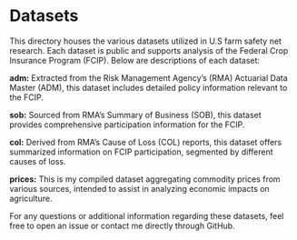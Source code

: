 
# Datasets
This directory houses the various datasets utilized in U.S farm safety net research. Each dataset is public and supports analysis of the Federal Crop Insurance Program (FCIP). Below are descriptions of each dataset:

**adm:** Extracted from the Risk Management Agency’s (RMA) Actuarial Data Master (ADM), this dataset includes detailed policy information relevant to the FCIP.

**sob:** Sourced from RMA’s Summary of Business (SOB), this dataset provides comprehensive participation information for the FCIP.

**col:** Derived from RMA’s Cause of Loss (COL) reports, this dataset offers summarized information on FCIP participation, segmented by different causes of loss.

**prices:** This is my compiled dataset aggregating commodity prices from various sources, intended to assist in analyzing economic impacts on agriculture.

For any questions or additional information regarding these datasets, feel free to open an issue or contact me directly through GitHub.
